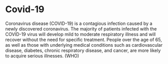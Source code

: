 # Covid-19
Coronavirus disease (COVID-19) is a contagious infection caused by a newly discovered coronavirus. The majority of patients infected with the COVID-19 virus will develop mild to moderate respiratory illness and will recover without the need for specific treatment. People over the age of 65, as well as those with underlying medical conditions such as cardiovascular disease, diabetes, chronic respiratory disease, and cancer, are more likely to acquire serious illnesses. (WHO)

